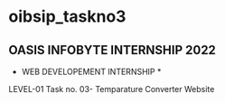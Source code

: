 # oibsip_taskno3

OASIS INFOBYTE INTERNSHIP 2022
------------------------------
* WEB DEVELOPEMENT INTERNSHIP *

LEVEL-01
Task no. 03- Temparature Converter Website

